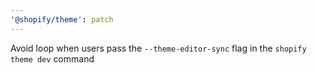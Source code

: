```yaml
---
'@shopify/theme': patch
---
```


Avoid loop when users pass the `--theme-editor-sync` flag in the `shopify theme dev` command
